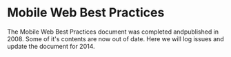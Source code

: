 # Mobile Web Best Practices

The Mobile Web Best Practices document was completed andpublished in 2008. Some of it's contents are now out of date. Here we will log issues and update the document for 2014.